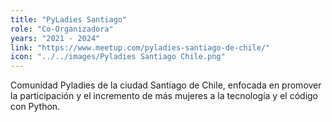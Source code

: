 ```yaml
---
title: "PyLadies Santiago"
role: "Co-Organizadora"
years: "2021 - 2024"
link: "https://www.meetup.com/pyladies-santiago-de-chile/"
icon: "../../images/Pyladies Santiago Chile.png"
---
```


Comunidad Pyladies de la ciudad Santiago de Chile, enfocada en promover la
participación y el incremento de más mujeres a la tecnología y el código con
Python.
